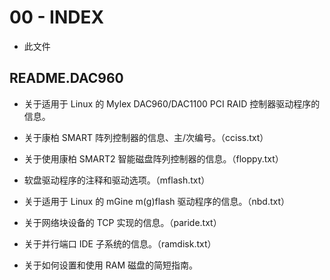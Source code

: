 # 00 - INDEX

- 此文件

## README.DAC960

- 关于适用于 Linux 的 Mylex DAC960/DAC1100 PCI RAID 控制器驱动程序的信息。

- 关于康柏 SMART 阵列控制器的信息、主/次编号。（cciss.txt）

- 关于使用康柏 SMART2 智能磁盘阵列控制器的信息。（floppy.txt）

- 软盘驱动程序的注释和驱动选项。（mflash.txt）

- 关于适用于 Linux 的 mGine m(g)flash 驱动程序的信息。（nbd.txt）

- 关于网络块设备的 TCP 实现的信息。（paride.txt）

- 关于并行端口 IDE 子系统的信息。（ramdisk.txt）

- 关于如何设置和使用 RAM 磁盘的简短指南。 